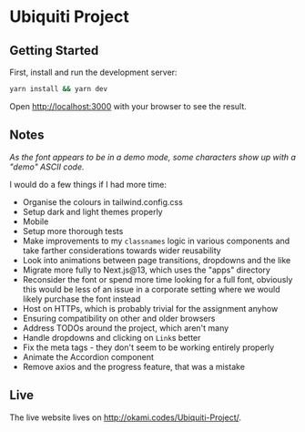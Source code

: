 # Ubiquiti Project

## Getting Started

First, install and run the development server:

```bash
yarn install && yarn dev
```

Open <http://localhost:3000> with your browser to see the result.

## Notes

*As the font appears to be in a demo mode, some characters show up with a "demo" ASCII code.*

I would do a few things if I had more time:

* Organise the colours in tailwind.config.css
* Setup dark and light themes properly
* Mobile
* Setup more thorough tests
* Make improvements to my `classnames` logic in various components and take farther considerations towards wider reusability
* Look into animations between page transitions, dropdowns and the like
* Migrate more fully to Next.js@13, which uses the "apps" directory
* Reconsider the font or spend more time looking for a full font, obviously this would be less of an issue in a corporate setting where we would likely purchase the font instead
* Host on HTTPs, which is probably trivial for the assignment anyhow
* Ensuring compatibility on other and older browsers
* Address TODOs around the project, which aren't many
* Handle dropdowns and clicking on `Link`s better
* Fix the meta tags - they don't seem to be working entirely properly
* Animate the Accordion component
* Remove axios and the progress feature, that was a mistake

## Live

The live website lives on <http://okami.codes/Ubiquiti-Project/>.
